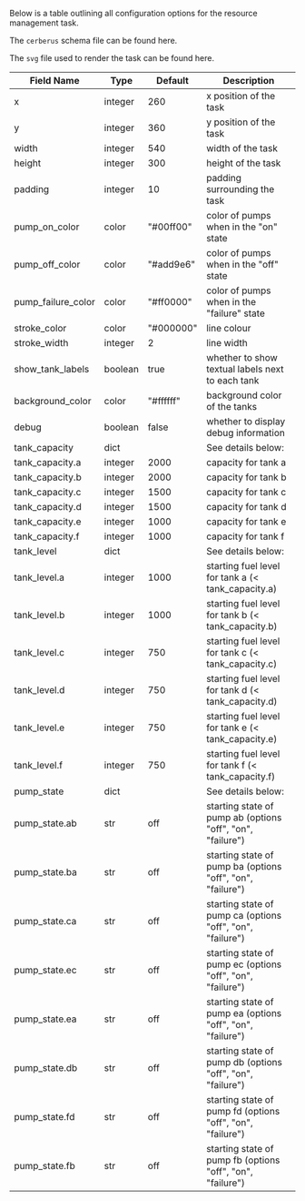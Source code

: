 
Below is a table outlining all configuration options for the resource management task. 

The `cerberus` schema file can be found here.

The `svg` file used to render the task can be found here.

| Field Name         | Type    | Default   | Description |
|--------------------|---------|-----------|-------------|
| x                  | integer | 260       | x position of the task |
| y                  | integer | 360       | y position of the task |
| width              | integer | 540       | width of the task      |
| height             | integer | 300       | height of the task     |
| padding            | integer | 10        | padding surrounding the task               |
| pump_on_color      | color   | "#00ff00" | color of pumps when in the "on" state      |
| pump_off_color     | color   | "#add9e6" | color of pumps when in the "off" state     |
| pump_failure_color | color   | "#ff0000" | color of pumps when in the "failure" state |
| stroke_color       | color   | "#000000" | line colour           |
| stroke_width       | integer | 2         | line width            |
| show_tank_labels   | boolean | true      | whether to show textual labels next to each tank   |
| background_color   | color   | "#ffffff" | background color of the tanks     |
| debug              | boolean | false     | whether to display debug information               |
| tank_capacity      | dict    |           | See details below:  |
| tank_capacity.a    | integer | 2000      | capacity for tank a |
| tank_capacity.b    | integer | 2000      | capacity for tank b |
| tank_capacity.c    | integer | 1500      | capacity for tank c |
| tank_capacity.d    | integer | 1500      | capacity for tank d |
| tank_capacity.e    | integer | 1000      | capacity for tank e |
| tank_capacity.f    | integer | 1000      | capacity for tank f |
| tank_level         | dict    |           | See details below:                                 |
| tank_level.a       | integer | 1000      | starting fuel level for tank a (< tank_capacity.a) |
| tank_level.b       | integer | 1000      | starting fuel level for tank b (< tank_capacity.b) |
| tank_level.c       | integer | 750       | starting fuel level for tank c (< tank_capacity.c) |
| tank_level.d       | integer | 750       | starting fuel level for tank d (< tank_capacity.d) |
| tank_level.e       | integer | 750       | starting fuel level for tank e (< tank_capacity.e) |
| tank_level.f       | integer | 750       | starting fuel level for tank f (< tank_capacity.f) |
| pump_state         | dict    |           | See details below: |
| pump_state.ab      | str     | off       | starting state of pump ab (options "off", "on", "failure")
| pump_state.ba      | str     | off       | starting state of pump ba (options "off", "on", "failure")
| pump_state.ca      | str     | off       | starting state of pump ca (options "off", "on", "failure")
| pump_state.ec      | str     | off       | starting state of pump ec (options "off", "on", "failure")
| pump_state.ea      | str     | off       | starting state of pump ea (options "off", "on", "failure")
| pump_state.db      | str     | off       | starting state of pump db (options "off", "on", "failure")
| pump_state.fd      | str     | off       | starting state of pump fd (options "off", "on", "failure")
| pump_state.fb      | str     | off       | starting state of pump fb (options "off", "on", "failure")